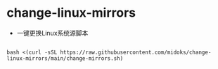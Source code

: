 # change-linux-mirrors


- 一键更换Linux系统源脚本

```

bash <(curl -sSL https://raw.githubusercontent.com/midoks/change-linux-mirrors/main/change-mirrors.sh)

```